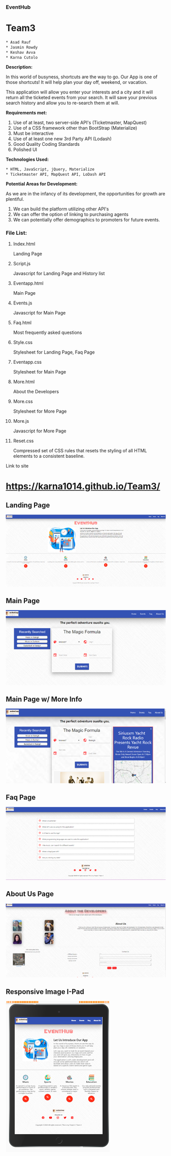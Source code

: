 
### EventHub

# Team3
    * Asad Rauf
    * Jasmin Rowdy
    * Keshav Avva
    * Karna Cutolo

**Description:**

In this world of busyness, shortcuts are the way to go.  Our App is one of those shortcuts!  It will help plan your day off, weekend, or vacation.  

This application will allow you enter your interests and a city and it will return all the ticketed events from your search.  It will save your previous search history and allow you to re-search them at will. 

**Requirements met:**

1. Use of at least, two server-side API's (Ticketmaster, MapQuest) 
2. Use of a CSS framework other than BootStrap (Materialize)
3. Must be interactive
4. Use of at least one new 3rd Party API (Lodash)
5. Good Quality Coding Standards
6. Polished UI

**Technologies Used:**

    * HTML, JavaScript, jQuery, Materialize
    * Ticketmaster API, MapQuest API, LoDash API


**Potential Areas for Development:**

As we are in the infancy of its development, the opportunities for growth are plentiful.  

1. We can build the platform utilizing other API's
2. We can offer the option of linking to purchasing agents
3. We can potentially offer demographics to promoters for future events.



### File List:

1. Index.html
    
    Landing Page  

2. Script.js    
    
    Javascript for Landing Page and History list

3. Eventapp.html      

    Main Page

4. Events.js 

    Javascript for Main Page

5. Faq.html  

    Most frequently asked questions
   
6. Style.css         

    Stylesheet for Landing Page, Faq Page

7. Eventapp.css

    Stylesheet for Main Page

8. More.html

    About the Developers

9. More.css

    Stylesheet for More Page

10. More.js

    Javascript for More Page

8. Reset.css

    Compressed set of CSS rules that resets the styling of all HTML elements to a consistent baseline.


Link to site

# https://karna1014.github.io/Team3/


## Landing Page                            

![Landing Page](./Assets/Index.png)   

## Main Page
   
![Main Page](./Assets/Event.png)

## Main Page w/ More Info                  

![More Info](./Assets/Event+more.png) 

## Faq Page

![Faq Page](./Assets/Faq.png)

## About Us Page
![About Us](./Assets/aboutusscreen.png)

## Responsive Image I-Pad                  

![I-Pad View](./Assets/I-PadView.png) 












